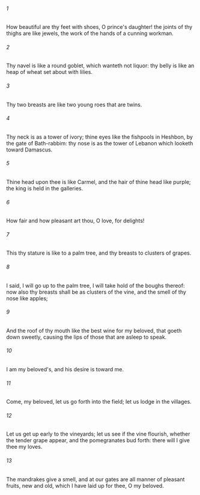 ###### 1
How beautiful are thy feet with shoes, O prince's daughter! the joints of thy thighs are like jewels, the work of the hands of a cunning workman.

###### 2
Thy navel is like a round goblet, which wanteth not liquor: thy belly is like an heap of wheat set about with lilies.

###### 3
Thy two breasts are like two young roes that are twins.

###### 4
Thy neck is as a tower of ivory; thine eyes like the fishpools in Heshbon, by the gate of Bath-rabbim: thy nose is as the tower of Lebanon which looketh toward Damascus.

###### 5
Thine head upon thee is like Carmel, and the hair of thine head like purple; the king is held in the galleries.

###### 6
How fair and how pleasant art thou, O love, for delights!

###### 7
This thy stature is like to a palm tree, and thy breasts to clusters of grapes.

###### 8
I said, I will go up to the palm tree, I will take hold of the boughs thereof: now also thy breasts shall be as clusters of the vine, and the smell of thy nose like apples;

###### 9
And the roof of thy mouth like the best wine for my beloved, that goeth down sweetly, causing the lips of those that are asleep to speak.

###### 10
I am my beloved's, and his desire is toward me.

###### 11
Come, my beloved, let us go forth into the field; let us lodge in the villages.

###### 12
Let us get up early to the vineyards; let us see if the vine flourish, whether the tender grape appear, and the pomegranates bud forth: there will I give thee my loves.

###### 13
The mandrakes give a smell, and at our gates are all manner of pleasant fruits, new and old, which I have laid up for thee, O my beloved.

